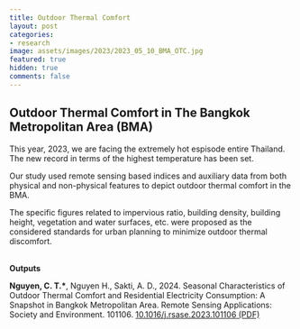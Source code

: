 ```yaml
---
title: Outdoor Thermal Comfort 
layout: post
categories:
- research
image: assets/images/2023/2023_05_10_BMA_OTC.jpg
featured: true
hidden: true
comments: false
---
```


## Outdoor Thermal Comfort in The Bangkok Metropolitan Area (BMA)


This year, 2023, we are facing the extremely hot espisode entire Thailand. 
The new record in terms of the highest temperature has been set.

Our study used remote sensing based indices and auxiliary data from both physical and non-physical features to depict outdoor thermal comfort in the BMA. 

The specific figures related to impervious ratio, building density, building height, vegetation and water surfaces, etc. were proposed as the considered standards for urban planning to minimize outdoor thermal discomfort.

<br>
<b> Outputs </b>

<b>Nguyen, C. T.*</b>, Nguyen H., Sakti, A. D., 2024. Seasonal Characteristics of Outdoor Thermal Comfort and Residential Electricity Consumption: A Snapshot in Bangkok Metropolitan Area. Remote Sensing Applications: Society and Environment. 101106. <a href="https://doi.org/10.1016/j.rsase.2023.101106">10.1016/j.rsase.2023.101106</a><a href="https://canng.github.io/assets/Article_archive/2023_RSASE_101106_Thermal_comfort.pdf"> (PDF)</a>

